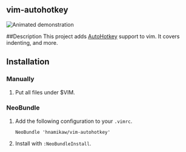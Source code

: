## vim-autohotkey
![Animated demonstration](https://cloud.githubusercontent.com/assets/12300371/7549560/62c9b062-f675-11e4-8ba6-08e7646de55c.gif)

##Description
This project adds [AutoHotkey](http://ahkscript.org/) support to vim. It covers indenting, and more.

## Installation
### Manually
1. Put all files under $VIM.

### NeoBundle
1. Add the following configuration to your `.vimrc`.
    ```vim
    NeoBundle 'hnamikaw/vim-autohotkey'
    ```

2. Install with `:NeoBundleInstall`.
